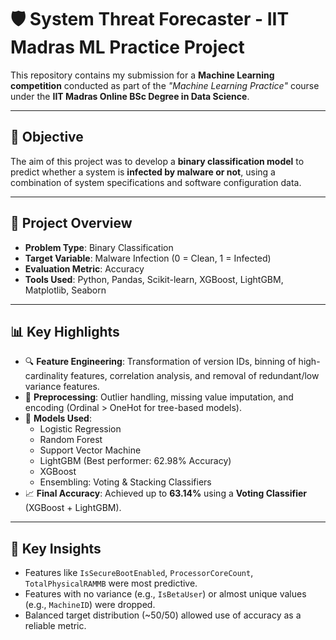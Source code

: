 # 🛡️ System Threat Forecaster - IIT Madras ML Practice Project

This repository contains my submission for a **Machine Learning competition** conducted as part of the *"Machine Learning Practice"* course under the **IIT Madras Online BSc Degree in Data Science**.

---

## 📌 Objective

The aim of this project was to develop a **binary classification model** to predict whether a system is **infected by malware or not**, using a combination of system specifications and software configuration data.

---

## 📂 Project Overview

- **Problem Type**: Binary Classification
- **Target Variable**: Malware Infection (0 = Clean, 1 = Infected)
- **Evaluation Metric**: Accuracy
- **Tools Used**: Python, Pandas, Scikit-learn, XGBoost, LightGBM, Matplotlib, Seaborn

---

## 📊 Key Highlights

- 🔍 **Feature Engineering**: Transformation of version IDs, binning of high-cardinality features, correlation analysis, and removal of redundant/low variance features.
- 🧼 **Preprocessing**: Outlier handling, missing value imputation, and encoding (Ordinal > OneHot for tree-based models).
- 🧠 **Models Used**:
  - Logistic Regression
  - Random Forest
  - Support Vector Machine
  - LightGBM (Best performer: 62.98% Accuracy)
  - XGBoost
  - Ensembling: Voting & Stacking Classifiers
- 📈 **Final Accuracy**: Achieved up to **63.14%** using a **Voting Classifier** (XGBoost + LightGBM).

---

## 🧠 Key Insights

- Features like `IsSecureBootEnabled`, `ProcessorCoreCount`, `TotalPhysicalRAMMB` were most predictive.
- Features with no variance (e.g., `IsBetaUser`) or almost unique values (e.g., `MachineID`) were dropped.
- Balanced target distribution (~50/50) allowed use of accuracy as a reliable metric.
